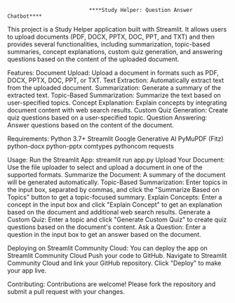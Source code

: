                               ****Study Helper: Question Answer Chatbot****

This project is a Study Helper application built with Streamlit. It allows users to upload documents (PDF, DOCX, PPTX, DOC, PPT, and TXT) and then provides several functionalities, including summarization, topic-based summaries, concept explanations, custom quiz generation, and answering questions based on the content of the uploaded document.

Features:
        Document Upload: Upload a document in formats such as PDF, DOCX, PPTX, DOC, PPT, or TXT.
        Text Extraction: Automatically extract text from the uploaded document.
        Summarization: Generate a summary of the extracted text.
        Topic-Based Summarization: Summarize the text based on user-specified topics.
        Concept Explanation: Explain concepts by integrating document content with web search results.
        Custom Quiz Generation: Create quiz questions based on a user-specified topic.
        Question Answering: Answer questions based on the content of the document.
        
Requirements:
        Python 3.7+
        Streamlit
        Google Generative AI
        PyMuPDF (Fitz)
        python-docx
        python-pptx
        comtypes
        pythoncom
        requests

        
Usage:
        Run the Streamlit App:  streamlit run app.py
        Upload Your Document:  Use the file uploader to select and upload a document in one of the supported formats.
        Summarize the Document:  A summary of the document will be generated automatically.
        Topic-Based Summarization:  Enter topics in the input box, separated by commas, and click the "Summarize Based on Topics" button to get a topic-focused summary.
        Explain Concepts:  Enter a concept in the input box and click "Explain Concept" to get an explanation based on the document and additional web search results.
        Generate a Custom Quiz:  Enter a topic and click "Generate Custom Quiz" to create quiz questions based on the document's content.
        Ask a Question:  Enter a question in the input box to get an answer based on the document.

        
Deploying on Streamlit Community Cloud:
        You can deploy the app on Streamlit Community Cloud
        Push your code to GitHub.
        Navigate to Streamlit Community Cloud and link your GitHub repository.
        Click "Deploy" to make your app live.

        
Contributing:
        Contributions are welcome! Please fork the repository and submit a pull request with your changes.
